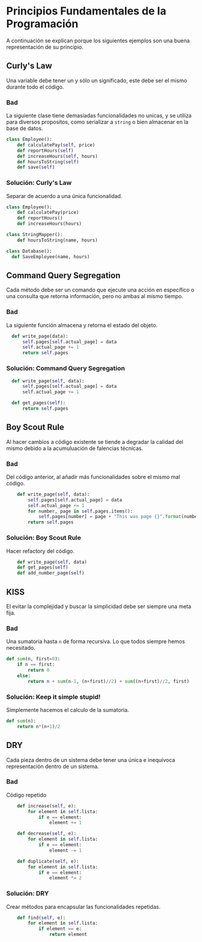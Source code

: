 # Principios Fundamentales de la Programación
A continuación se explican porque los siguientes ejemplos son una buena representación de su principio.

## Curly's Law
Una variable debe tener un  y sólo un significado, este debe ser el mismo durante todo el código.

### Bad
La siguiente clase tiene demasiadas funcionalidades no unicas, y se utiliza para diversos propositos, como serializar a `string` o bien almacenar en la base de datos.
```python
class Employee():
    def calculatePay(self, price)
    def reportHours(self)
    def increaseHours(self, hours)
    def hoursToString(self)
    def save(self)
```
### Solución: Curly's Law
Separar de acuerdo a una única funcionalidad.
```python
class Employee():
    def calculatePay(price)
    def reportHours()
    def increaseHours(hours)

class StringMapper():
    def hoursToString(name, hours)

class Database():
  def SaveEmployee(name, hours)
```
## Command Query Segregation
Cada método debe ser un comando que ejecute una acción en específico o una consulta que retorna información, pero no ambas al mismo tiempo.

### Bad
La siguiente función almacena y retorna el estado del objeto.
```python
  def write_page(data):
      self.pages[self.actual_page] = data
      self.actual_page += 1
      return self.pages
```
### Solución: Command Query Segregation

```python
  def write_page(self, data):
      self.pages[self.actual_page] = data
      self.actual_page += 1

  def get_pages(self):
      return self.pages

```

## Boy Scout Rule
Al hacer cambios a código existente se tiende a degradar la calidad del mismo debido a la acumuluación de falencias técnicas.

### Bad
Del código anterior, al añadir más funcionalidades sobre el mismo mal código.

```python
    def write_page(self, data):
        self.pages[self.actual_page] = data
        self.actual_page += 1
        for number, page in self.pages.items():
            self.pages[number] = page + "This was page {}".format(number)
        return self.pages
```

### Solución: Boy Scout Rule
Hacer refactory del código.
```python
    def write_page(self, data)
    def get_pages(self)
    def add_number_page(self)
```

## KISS
El evitar la complejidad y buscar la simplicidad debe ser siempre una meta fija.

### Bad
Una sumatoria hasta `n` de forma recursiva. Lo que todos siempre hemos necesitado.
```python
def sum(n, first=0):
    if n == first:
        return 0
    else:
        return n + sum(n-1, (n+first)//2) + sum((n+first)//2, first)

```

### Solución: Keep it simple stupid!
Simplemente hacemos el calculo de la sumatoria.
```python
def sum(n):
    return n*(n+1)/2
```

## DRY
Cada pieza dentro de un sistema debe tener una única e inequívoca representación dentro de un sistema.

### Bad
Código repetido
```python
    def increase(self, e):
        for element in self.lista:
            if e == element:
                element += 1

    def decrease(self, e):
        for element in self.lista:
            if e == element:
                element -= 1

    def duplicate(self, e):
        for element in self.lista:
            if e == element:
                element *= 2
```

### Solución: DRY
Crear métodos para encapsular las funcionalidades repetidas.
```python
    def find(self, e):
        for element in self.lista:
            if element == e:
                return element
```
